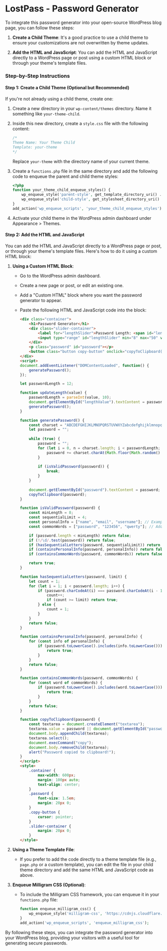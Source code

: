 # LostPass - Password Generator

To integrate this password generator into your open-source WordPress blog page, you can follow these steps:

1. **Create a Child Theme**: It's a good practice to use a child theme to ensure your customizations are not overwritten by theme updates.

2. **Add the HTML and JavaScript**: You can add the HTML and JavaScript directly to a WordPress page or post using a custom HTML block or through your theme's template files.

### Step-by-Step Instructions

#### Step 1: Create a Child Theme (Optional but Recommended)

If you're not already using a child theme, create one:

1. Create a new directory in your `wp-content/themes` directory. Name it something like `your-theme-child`.
2. Inside this new directory, create a `style.css` file with the following content:

    ```css
    /*
    Theme Name: Your Theme Child
    Template: your-theme
    */
    ```

   Replace `your-theme` with the directory name of your current theme.

3. Create a `functions.php` file in the same directory and add the following code to enqueue the parent and child theme styles:

    ```php
    <?php
    function your_theme_child_enqueue_styles() {
        wp_enqueue_style('parent-style', get_template_directory_uri() . '/style.css');
        wp_enqueue_style('child-style', get_stylesheet_directory_uri() . '/style.css', array('parent-style'));
    }
    add_action('wp_enqueue_scripts', 'your_theme_child_enqueue_styles');
    ```

4. Activate your child theme in the WordPress admin dashboard under Appearance > Themes.

#### Step 2: Add the HTML and JavaScript

You can add the HTML and JavaScript directly to a WordPress page or post, or through your theme's template files. Here's how to do it using a custom HTML block:

1. **Using a Custom HTML Block**:
   - Go to the WordPress admin dashboard.
   - Create a new page or post, or edit an existing one.
   - Add a "Custom HTML" block where you want the password generator to appear.
   - Paste the following HTML and JavaScript code into the block:

     ```html
     <div class="container">
         <h1>Password Generator</h1>
         <div class="slider-container">
             <label for="lengthSlider">Password Length: <span id="lengthValue">12</span></label>
             <input type="range" id="lengthSlider" min="8" max="50" value="12" oninput="updateLength(this.value)">
         </div>
         <p class="password" id="password"></p>
         <button class="button copy-button" onclick="copyToClipboard()">Copy to Clipboard</button>
     </div>
     <script>
     document.addEventListener("DOMContentLoaded", function() {
         generatePassword();
     });

     let passwordLength = 12;

     function updateLength(value) {
         passwordLength = parseInt(value, 10);
         document.getElementById("lengthValue").textContent = passwordLength;
         generatePassword();
     }

     function generatePassword() {
         const charset = "ABCDEFGHIJKLMNOPQRSTUVWXYZabcdefghijklmnopqrstuvwxyz0123456789!@#$%^&*()_+~`|}{[]:;?><,./-=";
         let password = "";
         
         while (true) {
             password = "";
             for (let i = 0, n = charset.length; i < passwordLength; ++i) {
                 password += charset.charAt(Math.floor(Math.random() * n));
             }
             
             if (isValidPassword(password)) {
                 break;
             }
         }
         
         document.getElementById("password").textContent = password;
         copyToClipboard(password);
     }

     function isValidPassword(password) {
         const minLength = 8;
         const sequentialLimit = 4;
         const personalInfo = ["name", "email", "username"]; // Example personal info, update accordingly.
         const commonWords = ["password", "123456", "qwerty"]; // Add more common words as needed.

         if (password.length < minLength) return false;
         if (!/\d/.test(password)) return false;
         if (hasSequentialLetters(password, sequentialLimit)) return false;
         if (containsPersonalInfo(password, personalInfo)) return false;
         if (containsCommonWords(password, commonWords)) return false;

         return true;
     }

     function hasSequentialLetters(password, limit) {
         let count = 1;
         for (let i = 1; i < password.length; i++) {
             if (password.charCodeAt(i) === password.charCodeAt(i - 1) + 1) {
                 count++;
                 if (count >= limit) return true;
             } else {
                 count = 1;
             }
         }
         return false;
     }

     function containsPersonalInfo(password, personalInfo) {
         for (const info of personalInfo) {
             if (password.toLowerCase().includes(info.toLowerCase())) {
                 return true;
             }
         }
         return false;
     }

     function containsCommonWords(password, commonWords) {
         for (const word of commonWords) {
             if (password.toLowerCase().includes(word.toLowerCase())) {
                 return true;
             }
         }
         return false;
     }

     function copyToClipboard(password) {
         const textarea = document.createElement("textarea");
         textarea.value = password || document.getElementById("password").textContent;
         document.body.appendChild(textarea);
         textarea.select();
         document.execCommand("copy");
         document.body.removeChild(textarea);
         alert("Password copied to clipboard!");
     }
     </script>
     <style>
         .container {
             max-width: 600px;
             margin: 100px auto;
             text-align: center;
         }
         .password {
             font-size: 1.5em;
             margin: 20px 0;
         }
         .copy-button {
             cursor: pointer;
         }
         .slider-container {
             margin: 20px 0;
         }
     </style>
     ```

2. **Using a Theme Template File**:
   - If you prefer to add the code directly to a theme template file (e.g., `page.php` or a custom template), you can edit the file in your child theme directory and add the same HTML and JavaScript code as above.

3. **Enqueue Milligram CSS (Optional)**:
   - To include the Milligram CSS framework, you can enqueue it in your `functions.php` file:

     ```php
     function enqueue_milligram_css() {
         wp_enqueue_style('milligram-css', 'https://cdnjs.cloudflare.com/ajax/libs/milligram/1.4.1/milligram.min.css');
     }
     add_action('wp_enqueue_scripts', 'enqueue_milligram_css');
     ```

By following these steps, you can integrate the password generator into your WordPress blog, providing your visitors with a useful tool for generating secure passwords.
